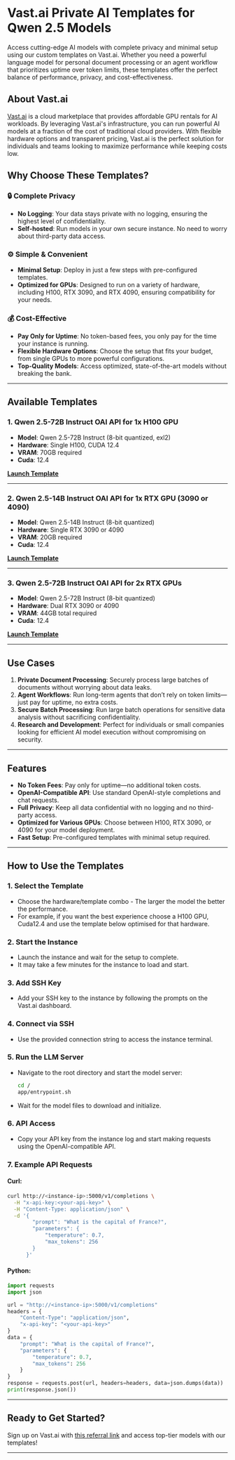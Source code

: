 # Vast.ai Private AI Templates for Qwen 2.5 Models

Access cutting-edge AI models with complete privacy and minimal setup using our custom templates on Vast.ai. Whether you need a powerful language model for personal document processing or an agent workflow that prioritizes uptime over token limits, these templates offer the perfect balance of performance, privacy, and cost-effectiveness.
## About Vast.ai

[Vast.ai](https://cloud.vast.ai/?ref_id=167881) is a cloud marketplace that provides affordable GPU rentals for AI workloads. By leveraging Vast.ai's infrastructure, you can run powerful AI models at a fraction of the cost of traditional cloud providers. With flexible hardware options and transparent pricing, Vast.ai is the perfect solution for individuals and teams looking to maximize performance while keeping costs low.


## Why Choose These Templates?

### 🔒 Complete Privacy
- **No Logging**: Your data stays private with no logging, ensuring the highest level of confidentiality.
- **Self-hosted**: Run models in your own secure instance. No need to worry about third-party data access.

### ⚙️ Simple & Convenient
- **Minimal Setup**: Deploy in just a few steps with pre-configured templates.
- **Optimized for GPUs**: Designed to run on a variety of hardware, including H100, RTX 3090, and RTX 4090, ensuring compatibility for your needs.

### 💰 Cost-Effective
- **Pay Only for Uptime**: No token-based fees, you only pay for the time your instance is running.
- **Flexible Hardware Options**: Choose the setup that fits your budget, from single GPUs to more powerful configurations.
- **Top-Quality Models**: Access optimized, state-of-the-art models without breaking the bank.

---

## Available Templates

### 1. Qwen 2.5-72B Instruct OAI API for 1x H100 GPU
- **Model**: Qwen 2.5-72B Instruct (8-bit quantized, exl2)
- **Hardware**: Single H100, CUDA 12.4
- **VRAM**: 70GB required
- **Cuda**: 12.4

[**Launch Template**](https://cloud.vast.ai/?ref_id=167881&template_id=581b0df498f0062ba1449630e4646e4a)

---

### 2. Qwen 2.5-14B Instruct OAI API for 1x RTX GPU (3090 or 4090)
- **Model**: Qwen 2.5-14B Instruct (8-bit quantized)
- **Hardware**: Single RTX 3090 or 4090
- **VRAM**: 20GB required
- **Cuda**: 12.4

[**Launch Template**](https://cloud.vast.ai/?ref_id=167881&template_id=49097547d4e3219247f395358f5993f6)

---

### 3. Qwen 2.5-72B Instruct OAI API for 2x RTX GPUs
- **Model**: Qwen 2.5-72B Instruct (8-bit quantized)
- **Hardware**: Dual RTX 3090 or 4090
- **VRAM**: 44GB total required
- **Cuda**: 12.4

[**Launch Template**](https://cloud.vast.ai/?ref_id=167881&template_id=02f5a7ee57f6e9aece4c4d6b8b6748c7)

---

## Use Cases

1. **Private Document Processing**: Securely process large batches of documents without worrying about data leaks.
2. **Agent Workflows**: Run long-term agents that don’t rely on token limits—just pay for uptime, no extra costs.
3. **Secure Batch Processing**: Run large batch operations for sensitive data analysis without sacrificing confidentiality.
5. **Research and Development**: Perfect for individuals or small companies looking for efficient AI model execution without compromising on security.

---

## Features

- **No Token Fees**: Pay only for uptime—no additional token costs.
- **OpenAI-Compatible API**: Use standard OpenAI-style completions and chat requests.
- **Full Privacy**: Keep all data confidential with no logging and no third-party access.
- **Optimized for Various GPUs**: Choose between H100, RTX 3090, or 4090 for your model deployment.
- **Fast Setup**: Pre-configured templates with minimal setup required.

---

## How to Use the Templates

### 1. **Select the Template**
   - Choose the hardware/template combo - The larger the model the better the performance.
   - For example, if you want the best experience choose a H100 GPU, Cuda12.4 and use the template below optimised for that hardware.

### 2. **Start the Instance**
   - Launch the instance and wait for the setup to complete.
   - It may take a few minutes for the instance to load and start.

### 3. **Add SSH Key**
   - Add your SSH key to the instance by following the prompts on the Vast.ai dashboard.

### 4. **Connect via SSH**
   - Use the provided connection string to access the instance terminal.

### 5. **Run the LLM Server**
   - Navigate to the root directory and start the model server:
     ```bash
     cd /
     app/entrypoint.sh
     ```
   - Wait for the model files to download and initialize. 

### 6. **API Access**
   - Copy your API key from the instance log and start making requests using the OpenAI-compatible API.

### 7. **Example API Requests**

#### Curl:
```bash
curl http://<instance-ip>:5000/v1/completions \
  -H "x-api-key:<your-api-key>" \
  -H "Content-Type: application/json" \
  -d '{
        "prompt": "What is the capital of France?",
        "parameters": {
            "temperature": 0.7,
            "max_tokens": 256
        }
      }'
```

#### Python:
```python
import requests
import json

url = "http://<instance-ip>:5000/v1/completions"
headers = {
    "Content-Type": "application/json",
    "x-api-key": "<your-api-key>"
}
data = {
    "prompt": "What is the capital of France?",
    "parameters": {
        "temperature": 0.7,
        "max_tokens": 256
    }
}
response = requests.post(url, headers=headers, data=json.dumps(data))
print(response.json())
```

---

## Ready to Get Started?

Sign up on Vast.ai with [this referral link](https://cloud.vast.ai/?ref_id=167881) and access top-tier models with our templates!

---
